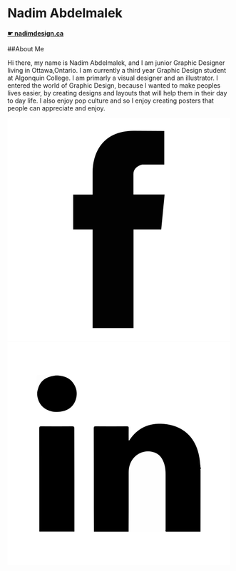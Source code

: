 # Nadim Abdelmalek

#### [☛ nadimdesign.ca](https://nadimdesign.ca)

##About Me

Hi there, my name is Nadim Abdelmalek, and I am junior Graphic Designer living in Ottawa,Ontario. I am currently a third year Graphic Design student at Algonquin College. I am primarly a visual designer and an illustrator. I entered the world of Graphic Design, because I wanted to make peoples lives easier, by creating designs and layouts that will help them in their day to day life. I also enjoy pop culture and so I enjoy creating posters that people can appreciate and enjoy.


![facebook](images/facebook-logo.svg) ![linkedin](images/linkedin-logo.svg)
